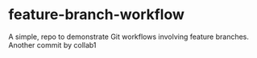 # feature-branch-workflow
A simple, repo to demonstrate Git workflows involving feature branches.
Another commit by collab1

